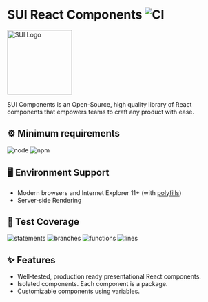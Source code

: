 # SUI React Components ![CI](https://github.com/SUI-Components/sui-components/workflows/CI/badge.svg)

<img src="https://avatars2.githubusercontent.com/u/13288987?s=200&v=4" alt="SUI Logo" width="150">

SUI Components is an Open-Source, high quality library of React components that empowers teams to craft any product with ease.

## ⚙️ Minimum requirements
![node](https://shields.io/badge/node-v16+-lightgray?logo=nodedotjs&logoWidth=20&style=for-the-badge)
![npm](https://shields.io/badge/npm-v7+-lightgrey?logo=npm&logoWidth=20&style=for-the-badge)

## 🖥 Environment Support

- Modern browsers and Internet Explorer 11+ (with [polyfills](https://github.com/SUI-Components/sui/tree/master/packages/sui-polyfills))
- Server-side Rendering

## 🧪 Test Coverage

![statements](https://shields.io/badge/statements-64.89%25-red)
![branches](https://shields.io/badge/branches-48.6%25-550000)
![functions](https://shields.io/badge/functions-48.01%25-550000)
![lines](https://shields.io/badge/lines-66.75%25-red)

## ✨ Features

- Well-tested, production ready presentational React components.
- Isolated components. Each component is a package.
- Customizable components using variables.
